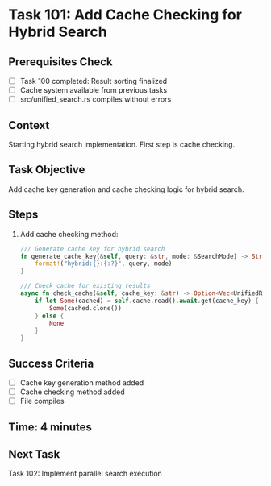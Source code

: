 # Task 101: Add Cache Checking for Hybrid Search

## Prerequisites Check
- [ ] Task 100 completed: Result sorting finalized
- [ ] Cache system available from previous tasks
- [ ] src/unified_search.rs compiles without errors

## Context
Starting hybrid search implementation. First step is cache checking.

## Task Objective
Add cache key generation and cache checking logic for hybrid search.

## Steps
1. Add cache checking method:
   ```rust
   /// Generate cache key for hybrid search
   fn generate_cache_key(&self, query: &str, mode: &SearchMode) -> String {
       format!("hybrid:{}:{:?}", query, mode)
   }
   
   /// Check cache for existing results
   async fn check_cache(&self, cache_key: &str) -> Option<Vec<UnifiedResult>> {
       if let Some(cached) = self.cache.read().await.get(cache_key) {
           Some(cached.clone())
       } else {
           None
       }
   }
   ```

## Success Criteria
- [ ] Cache key generation method added
- [ ] Cache checking method added  
- [ ] File compiles

## Time: 4 minutes

## Next Task
Task 102: Implement parallel search execution